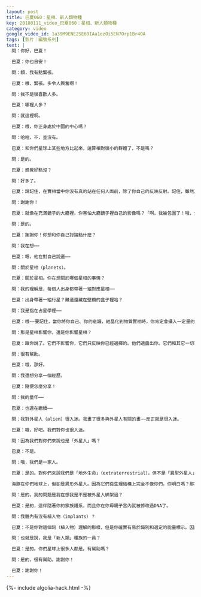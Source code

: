 ```yaml
---
layout: post
title: 巴夏060：星相、新人類物種
key: 20180111_video_巴夏060：星相、新人類物種
category: video
google_video_id: 1a39M9ENE2SE69IAa1ozOi5EN7Orp1Br4OA
tags: [影片｜編號系列]
text: |
  問：你好，巴夏！

  巴夏：你也日安！

  問：額，我有點緊張。

  巴夏：哦，緊張。多令人興奮啊！

  問：我不是很喜歡人多。

  巴夏：哪裡人多？

  問：就這裡啊。

  巴夏：哦，你正身處於中國的中心嗎？

  問：哈哈，不，並沒有。

  巴夏：和你們星球上某些地方比起來，這算相對很小的群體了，不是嗎？

  問：是的。

  巴夏：感覺好點沒？

  問：好多了。

  巴夏：請記住，在實相當中你沒有真的站在任何人面前，除了你自己的反映反射。記住，雖然其它個體是存在的，但你唯一能夠感知到他們的方式就是在你的實相裡創造你的版本的他們。所以，你看見的一切其實都是你的創造物。所以，這是你的隊伍，你在怕什麼？

  問：謝謝你！

  巴夏：就像在充滿鏡子的大廳裡。你害怕大廳鏡子裡自己的影像嗎？「啊，我被包圍了！哦，全都是我而已。」都是你，以不同的方式，不同的角度，僅此而已。所以真正地，你現在在一個空房間裡和自己說話。有幫助嗎？

  問：是的。

  巴夏：謝謝你！你想和你自己討論點什麼？

  問：我在想⋯⋯

  巴夏：嗯，他在對自己說道⋯⋯

  問：關於星相（planets）。

  巴夏：關於星相。你在想關於哪個星相的事情？

  問：我的理解是，每個人出身都帶著一組對應星相⋯⋯

  巴夏：出身帶著一組行星？難道還藏在壁櫥的盒子裡哈？

  問：我是指在占星學裡⋯⋯

  巴夏：哦~~要記住，當你將你自己、你的意識，結晶化到物質實相時，你肯定會攝入一定量的和出生時刻相關的物質實相結晶，那代表了你出生時的能量狀況。你會把某些在集體無意識協定中能夠代表你這次人生探索主題的觀念實體化，結晶化出來。所以你從占星學角度談的星相是對那些足夠合頻到能夠使用這種意識許可的人而言的。他們能夠覺知到這些反映反射是如何代表某種你決定探索的人生主題或者能量形態，以及這一切也許會如何展開。但記住那只是個意識許可，只是一個反映而已。

  問：那是星相影響你，還是你影響星相？

  巴夏：跟你說了。它們不影響你，它們只反映你已經選擇的。他們透露出你。它們和其它一切事物一樣都是反映。有幫助嗎？

  問：很有幫助。

  巴夏：哦，那好。

  問：我還想分享一個經歷。

  巴夏：隨便怎麼分享！

  問：我的童年⋯⋯

  巴夏：也還在繼續⋯⋯

  問：我對外星人（alien）很入迷。我畫了很多與外星人有關的畫⋯⋯反正就是很入迷。

  巴夏：哦，好吧。我們對你也很入迷。

  問：因為我們對你們來說也是「外星人」嗎？

  巴夏：不是。

  問：哦，我們是一家人。

  巴夏：是的。對你們來說我們是「地外生命」（extraterrestrial），但不是「異型外星人」（aliens）。因為，從遺傳學角度，我們也是你們基因的一部分，我們是你們的混血後代。真正的異形外星人看起來完全不像你我。所以我們是地外生命，但不是異形外星人。

  海豚在你們地球上，但卻是異形外星人。因為它們從生理結構上完全不像你們。你明白嗎？那才更符合異形這個觀念，但我們是類人形的，我們是人形生命，並共享你們的人類DNA，所以我們和你們很像，包括長相，這就是我們是生理上的近親的原因。但我們的確生活在另外一個星球上，從而使我們成為了字面上的「地外生命」。說明白了？

  問：是的。我的問題是我在想我是不是被外星人綁架過？

  巴夏：是的，這伴隨著你的家族譜系，而且你在你母親子宮內就被修改過DNA了。

  問：我體內有沒有植入物（implants）？

  巴夏：不是你對這個詞（植入物）理解的那樣，但是你確實有易於識別和選定的能量標示。因為那就是你的DNA改變的內容之一。你看，如果你已經知道了要在DNA頻率裡尋找什麼的時候，植入物就不再是必要的了。並且你們星球上近20年出生的孩子，很多都有易於被識別為「新種族」的DNA頻率。可以這麼說。

  問：也就是說，我是「新人類」種族的一員？

  巴夏：是的。你們星球上很多人都是。有幫助嗎？

  問：是的，很有幫助。謝謝你！

  巴夏：謝謝你！
---
```


{%- include algolia-hack.html -%}
